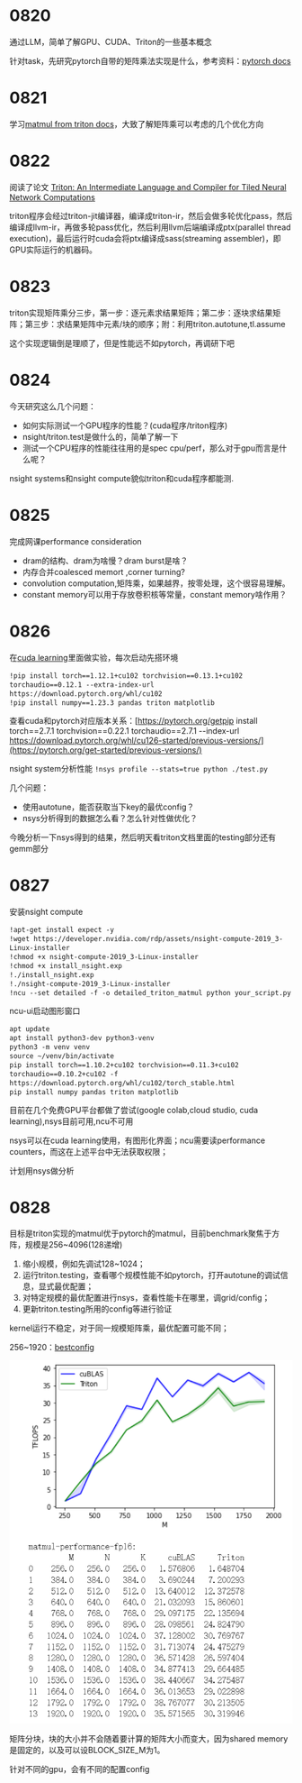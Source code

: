 # 0820

通过LLM，简单了解GPU、CUDA、Triton的一些基本概念

针对task，先研究pytorch自带的矩阵乘法实现是什么，参考资料：[pytorch docs](https://docs.pytorch.org/docs/stable/index.html)

# 0821

学习[matmul from triton docs](https://triton-lang.org/main/getting-started/tutorials/03-matrix-multiplication.html#sphx-glr-getting-started-tutorials-03-matrix-multiplication-py)，大致了解矩阵乘可以考虑的几个优化方向

# 0822

阅读了论文 [Triton: An Intermediate Language and Compiler for Tiled Neural Network Computations](http://www.eecs.harvard.edu/~htk/publication/2019-mapl-tillet-kung-cox.pdf)

triton程序会经过triton-jit编译器，编译成triton-ir，然后会做多轮优化pass，然后编译成llvm-ir，再做多轮pass优化，然后利用llvm后端编译成ptx(parallel thread execution)，最后运行时cuda会将ptx编译成sass(streaming assembler)，即GPU实际运行的机器码。

# 0823

triton实现矩阵乘分三步，第一步：逐元素求结果矩阵；第二步：逐块求结果矩阵；第三步：求结果矩阵中元素/块的顺序；附：利用triton.autotune,tl.assume

这个实现逻辑倒是理顺了，但是性能远不如pytorch，再调研下吧

# 0824

今天研究这么几个问题：

* 如何实际测试一个GPU程序的性能？(cuda程序/triton程序)
* nsight/triton.test是做什么的，简单了解一下
* 测试一个CPU程序的性能往往用的是spec cpu/perf，那么对于gpu而言是什么呢？

nsight systems和nsight compute貌似triton和cuda程序都能测.

# 0825

完成网课performance consideration

* dram的结构、dram为啥慢？dram burst是啥？
* 内存合并coalesced memort ,corner turning?
* convolution computation,矩阵乘，如果越界，按零处理，这个很容易理解。
* constant memory可以用于存放卷积核等常量，constant memory啥作用？

# 0826

在[cuda learning](https://learn.nvidia.com/courses/course)里面做实验，每次启动先搭环境

```
!pip install torch==1.12.1+cu102 torchvision==0.13.1+cu102 torchaudio==0.12.1 --extra-index-url https://download.pytorch.org/whl/cu102
!pip install numpy==1.23.3 pandas triton matplotlib
```

查看cuda和pytorch对应版本关系：[https://pytorch.org/getpip install torch==2.7.1 torchvision==0.22.1 torchaudio==2.7.1 --index-url https://download.pytorch.org/whl/cu126-started/previous-versions/](https://pytorch.org/get-started/previous-versions/)

nsight system分析性能 `!nsys profile --stats=true python ./test.py`

几个问题：

* 使用autotune，能否获取当下key的最优config？
* nsys分析得到的数据怎么看？怎么针对性做优化？

今晚分析一下nsys得到的结果，然后明天看triton文档里面的testing部分还有gemm部分

# 0827

安装nsight compute

```
!apt-get install expect -y
!wget https://developer.nvidia.com/rdp/assets/nsight-compute-2019_3-Linux-installer
!chmod +x nsight-compute-2019_3-Linux-installer
!chmod +x install_nsight.exp
!./install_nsight.exp
!./nsight-compute-2019_3-Linux-installer
!ncu --set detailed -f -o detailed_triton_matmul python your_script.py
```

ncu-ui启动图形窗口

```
apt update
apt install python3-dev python3-venv
python3 -m venv venv
source ~/venv/bin/activate
pip install torch==1.10.2+cu102 torchvision==0.11.3+cu102 torchaudio==0.10.2+cu102 -f https://download.pytorch.org/whl/cu102/torch_stable.html
pip install numpy pandas triton matplotlib
```

目前在几个免费GPU平台都做了尝试(google colab,cloud studio, cuda learning),nsys目前可用,ncu不可用

nsys可以在cuda learning使用，有图形化界面；ncu需要读performance counters，而这在上述平台中无法获取权限；

计划用nsys做分析

# 0828

目标是triton实现的matmul优于pytorch的matmul，目前benchmark聚焦于方阵，规模是256~4096(128递增)

1. 缩小规模，例如先调试128~1024；
2. 运行triton.testing，查看哪个规模性能不如pytorch，打开autotune的调试信息，显式最优配置；
3. 对特定规模的最优配置进行nsys，查看性能卡在哪里，调grid/config；
4. 更新triton.testing所用的config等进行验证

kernel运行不稳定，对于同一规模矩阵乘，最优配置可能不同；

256~1920：[bestconfig](matmul/256_1920_bestconfig.txt)

![1756362928261](image/log/1756362928261.png)

矩阵分块，块的大小并不会随着要计算的矩阵大小而变大，因为shared memory是固定的，以及可以设BLOCK_SIZE_M为1。

针对不同的gpu，会有不同的配置config
